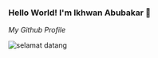 ### Hello World! I'm Ikhwan Abubakar 🙌
*My Github Profile*

![selamat datang](https://media0.giphy.com/media/v1.Y2lkPTc5MGI3NjExaThiMDJwYzRoMGExNDZndjZyeW1tanEyb3k0Nmp4bGQ5NHZka2wwaiZlcD12MV9pbnRlcm5hbF9naWZfYnlfaWQmY3Q9Zw/MJWyuuIsq2UZJhbsyG/giphy.gif)
